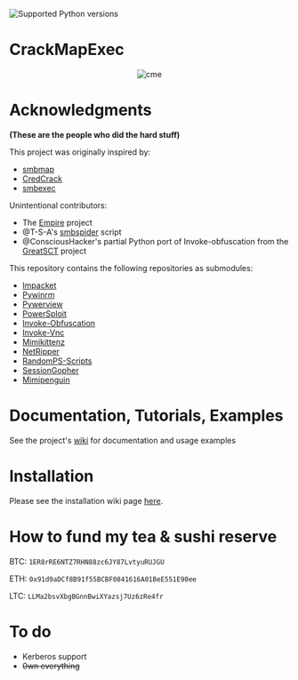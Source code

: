 ![Supported Python versions](https://img.shields.io/badge/python-2.7-blue.svg)

# CrackMapExec

<p align="center">
  <img src="https://cloud.githubusercontent.com/assets/5151193/17577511/d312ceb4-5f3b-11e6-8de5-8822246289fd.jpg" alt="cme"/>
</p>

# Acknowledgments
**(These are the people who did the hard stuff)**

This project was originally inspired by:
- [smbmap](https://github.com/ShawnDEvans/smbmap)
- [CredCrack](https://github.com/gojhonny/CredCrack)
- [smbexec](https://github.com/pentestgeek/smbexec)

Unintentional contributors:

- The [Empire](https://github.com/PowerShellEmpire/Empire) project
- @T-S-A's [smbspider](https://github.com/T-S-A/smbspider) script
- @ConsciousHacker's partial Python port of Invoke-obfuscation from the [GreatSCT](https://github.com/GreatSCT/GreatSCT) project

This repository contains the following repositories as submodules:
- [Impacket](https://github.com/CoreSecurity/impacket)
- [Pywinrm](https://github.com/diyan/pywinrm)
- [Pywerview](https://github.com/the-useless-one/pywerview)
- [PowerSploit](https://github.com/PowerShellMafia/PowerSploit)
- [Invoke-Obfuscation](https://github.com/danielbohannon/Invoke-Obfuscation)
- [Invoke-Vnc](https://github.com/artkond/Invoke-Vnc)
- [Mimikittenz](https://github.com/putterpanda/mimikittenz)
- [NetRipper](https://github.com/NytroRST/NetRipper)
- [RandomPS-Scripts](https://github.com/xorrior/RandomPS-Scripts)
- [SessionGopher](https://github.com/fireeye/SessionGopher)
- [Mimipenguin](https://github.com/huntergregal/mimipenguin)

# Documentation, Tutorials, Examples
See the project's [wiki](https://github.com/byt3bl33d3r/CrackMapExec/wiki) for documentation and usage examples

# Installation
Please see the installation wiki page [here](https://github.com/byt3bl33d3r/CrackMapExec/wiki/Installation).

# How to fund my tea & sushi reserve

BTC: `1ER8rRE6NTZ7RHN88zc6JY87LvtyuRUJGU`

ETH: `0x91d9aDCf8B91f55BCBF0841616A01BeE551E90ee`

LTC: `LLMa2bsvXbgBGnnBwiXYazsj7Uz6zRe4fr`

# To do
- Kerberos support
- ~~0wn everything~~
